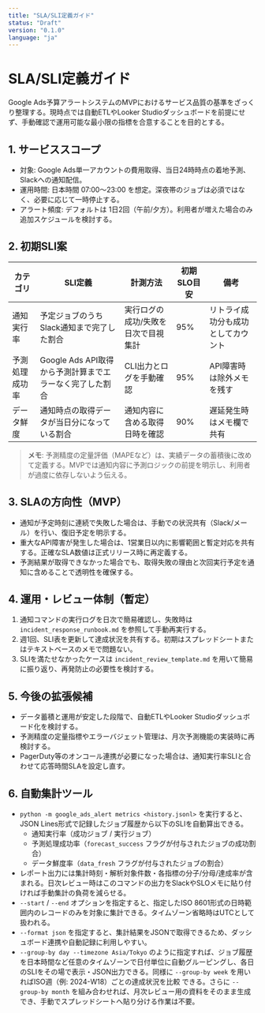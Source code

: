 ```yaml
---
title: "SLA/SLI定義ガイド"
status: "Draft"
version: "0.1.0"
language: "ja"
---
```


# SLA/SLI定義ガイド

Google Ads予算アラートシステムのMVPにおけるサービス品質の基準をざっくり整理する。現時点では自動ETLやLooker Studioダッシュボードを前提にせず、手動確認で運用可能な最小限の指標を合意することを目的とする。

## 1. サービススコープ

- 対象: Google Ads単一アカウントの費用取得、当日24時時点の着地予測、Slackへの通知配信。
- 運用時間: 日本時間 07:00〜23:00 を想定。深夜帯のジョブは必須ではなく、必要に応じて一時停止する。
- アラート頻度: デフォルトは 1日2回（午前/夕方）。利用者が増えた場合のみ追加スケジュールを検討する。

## 2. 初期SLI案

| カテゴリ | SLI定義 | 計測方法 | 初期SLO目安 | 備考 |
| --- | --- | --- | --- | --- |
| 通知実行率 | 予定ジョブのうちSlack通知まで完了した割合 | 実行ログの成功/失敗を日次で目視集計 | 95% | リトライ成功分も成功としてカウント |
| 予測処理成功率 | Google Ads API取得から予測計算までエラーなく完了した割合 | CLI出力とログを手動確認 | 95% | API障害時は除外メモを残す |
| データ鮮度 | 通知時点の取得データが当日分になっている割合 | 通知内容に含める取得日時を確認 | 90% | 遅延発生時はメモ欄で共有 |

> **メモ**: 予測精度の定量評価（MAPEなど）は、実績データの蓄積後に改めて定義する。MVPでは通知内容に予測ロジックの前提を明示し、利用者が過度に依存しないよう伝える。

## 3. SLAの方向性（MVP）

- 通知が予定時刻に連続で失敗した場合は、手動での状況共有（Slack/メール）を行い、復旧予定を明示する。
- 重大なAPI障害が発生した場合は、1営業日以内に影響範囲と暫定対応を共有する。正確なSLA数値は正式リリース時に再定義する。
- 予測結果が取得できなかった場合でも、取得失敗の理由と次回実行予定を通知に含めることで透明性を確保する。

## 4. 運用・レビュー体制（暫定）

1. 通知コマンドの実行ログを日次で簡易確認し、失敗時は `incident_response_runbook.md` を参照して手動再実行する。
2. 週1回、SLI表を更新して達成状況を共有する。初期はスプレッドシートまたはテキストベースのメモで問題ない。
3. SLIを満たせなかったケースは `incident_review_template.md` を用いて簡易に振り返り、再発防止の必要性を検討する。

## 5. 今後の拡張候補

- データ蓄積と運用が安定した段階で、自動ETLやLooker Studioダッシュボード化を検討する。
- 予測精度の定量指標やエラーバジェット管理は、月次予測機能の実装時に再検討する。
- PagerDuty等のオンコール連携が必要になった場合は、通知実行率SLIと合わせて応答時間SLAを設定し直す。

## 6. 自動集計ツール

- `python -m google_ads_alert metrics <history.jsonl>` を実行すると、JSON Lines形式で記録したジョブ履歴から以下のSLIを自動算出できる。
  - 通知実行率（成功ジョブ / 実行ジョブ）
  - 予測処理成功率（`forecast_success` フラグが付与されたジョブの成功割合）
  - データ鮮度率（`data_fresh` フラグが付与されたジョブの割合）
- レポート出力には集計時刻・解析対象件数・各指標の分子/分母/達成率が含まれる。日次レビュー時はこのコマンドの出力をSlackやSLOメモに貼り付ければ手動集計の負荷を減らせる。
- `--start` / `--end` オプションを指定すると、指定したISO 8601形式の日時範囲内のレコードのみを対象に集計できる。タイムゾーン省略時はUTCとして扱われる。
- `--format json` を指定すると、集計結果をJSONで取得できるため、ダッシュボード連携や自動記録に利用しやすい。
- `--group-by day --timezone Asia/Tokyo` のように指定すれば、ジョブ履歴を日本時間など任意のタイムゾーンで日付単位に自動グルーピングし、各日のSLIをその場で表示・JSON出力できる。同様に `--group-by week` を用いればISO週（例: 2024-W18）ごとの達成状況を比較
  できる。さらに `--group-by month` を組み合わせれば、月次レビュー用の資料をそのまま生成でき、手動でスプレッドシートへ貼り分ける作業は不要。
